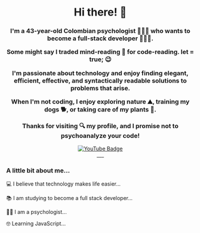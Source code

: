 <div id="header" align="center">

  <h1 align="center"> Hi there! 👋 </h1>

  <h3 align="center"> I'm a 43-year-old Colombian psychologist 👨🏻‍💼 who wants to become a full-stack developer 🧑🏻‍💻.

  Some might say I traded mind-reading 🧠 for code-reading. 
  let = true; 😉

  I'm passionate about technology and enjoy finding elegant, efficient, effective, and syntactically readable solutions to problems that arise.

  When I'm not coding, I enjoy exploring nature ⛰️, training my dogs 🐕, or taking care of my plants 🌿.

  Thanks for visiting 🔍 my profile, and I promise not to psychoanalyze your code!</h3>
  
<div id="badges" align="center">
<a href="https://www.youtube.com/channel/UCD4LXKC9GPqTArTRkNmxusg" target="_blank">
    <img src="https://img.shields.io/youtube/channel/views/UCD4LXKC9GPqTArTRkNmxusg?color=red&label=YouTube&logo=youtube&logoColor=full%20&style=social" 
      alt="YouTube Badge" />
      <a/>
      </div>
___
<h3 align="left"> A little bit about me... </h3>

<p align="left">💻 I believe that technology makes life easier...</p>

<p align="left">📚 I am studying to become a full stack developer...</p>

<p align="left">🧑‍🎓 I am a psychologist...</p>

<p align="left">🤓 Learning JavaScript...</p>
 
      

